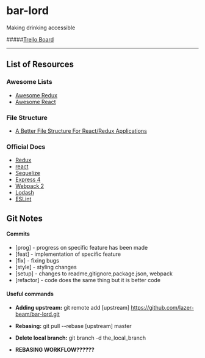 # bar-lord
Making drinking accessible

#####[Trello Board](https://trello.com/b/qWNrrwoB/bar-lord)

---

## List of Resources

### Awesome Lists
* [Awesome Redux](https://github.com/xgrommx/awesome-redux)
* [Awesome React](https://github.com/enaqx/awesome-react)

### File Structure
* [A Better File Structure For React/Redux Applications](https://marmelab.com/blog/2015/12/17/react-directory-structure.html)

### Official Docs
* [Redux](http://redux.js.org/)
* [react](https://facebook.github.io/react/)
* [Sequelize](http://docs.sequelizejs.com/en/v3/)
* [Express 4](http://expressjs.com/en/4x/api.html)
* [Webpack 2](https://webpack.js.org/configuration/)
* [Lodash](https://lodash.com/docs/4.17.4)
* [ESLint](http://eslint.org/)

## Git Notes

#### Commits
  * [prog] - progress on specific feature has been made
  * [feat] - implementation of specific feature
  * [fix] - fixing bugs 
  * [style] - styling changes
  * [setup] - changes to readme,gitignore,package.json, webpack
  * [refactor] - code does the same thing but it is better code

#### Useful commands
* **Adding upstream:** git remote add [upstream] https://github.com/lazer-beam/bar-lord.git
* **Rebasing:** git pull --rebase [upstream] master
* **Delete local branch:** git branch -d the_local_branch

* **REBASING WORKFLOW??????**


